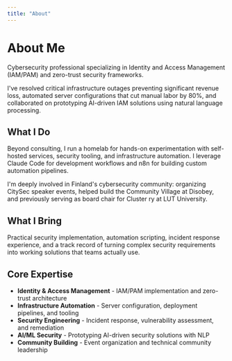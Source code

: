 ```yaml
---
title: "About"
---
```


# About Me

Cybersecurity professional specializing in Identity and Access Management (IAM/PAM) and zero-trust security frameworks.

I've resolved critical infrastructure outages preventing significant revenue loss, automated server configurations that cut manual labor by 80%, and collaborated on prototyping AI-driven IAM solutions using natural language processing.

## What I Do

Beyond consulting, I run a homelab for hands-on experimentation with self-hosted services, security tooling, and infrastructure automation. I leverage Claude Code for development workflows and n8n for building custom automation pipelines.

I'm deeply involved in Finland's cybersecurity community: organizing CitySec speaker events, helped build the Community Village at Disobey, and previously serving as board chair for Cluster ry at LUT University.

## What I Bring

Practical security implementation, automation scripting, incident response experience, and a track record of turning complex security requirements into working solutions that teams actually use.

## Core Expertise

- **Identity & Access Management** - IAM/PAM implementation and zero-trust architecture
- **Infrastructure Automation** - Server configuration, deployment pipelines, and tooling
- **Security Engineering** - Incident response, vulnerability assessment, and remediation
- **AI/ML Security** - Prototyping AI-driven security solutions with NLP
- **Community Building** - Event organization and technical community leadership
